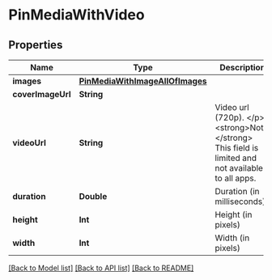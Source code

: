 # PinMediaWithVideo

## Properties
Name | Type | Description | Notes
------------ | ------------- | ------------- | -------------
**images** | [**PinMediaWithImageAllOfImages**](PinMediaWithImageAllOfImages.md) |  | [optional] 
**coverImageUrl** | **String** |  | [optional] 
**videoUrl** | **String** | Video url (720p). &lt;/p&gt;&lt;strong&gt;Note:&lt;/strong&gt; This field is limited and not available to all apps. | [optional] 
**duration** | **Double** | Duration (in milliseconds) | [optional] 
**height** | **Int** | Height (in pixels) | [optional] 
**width** | **Int** | Width (in pixels) | [optional] 

[[Back to Model list]](../README.md#documentation-for-models) [[Back to API list]](../README.md#documentation-for-api-endpoints) [[Back to README]](../README.md)


